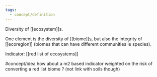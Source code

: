 ```yaml
---
tags:
  - concept/definition
---
```

Diversity of [[ecosystem]]s.

One element is the diversity of [[biome]]s, but also the integrity of [[ecoregion]] (biomes that can have different communities ie species).

Indicator: [[red list of ecosystems]]

#concept/idea how about a m2 based indicator weighted on the risk of converting a red list biome ? (not link with soils though)
